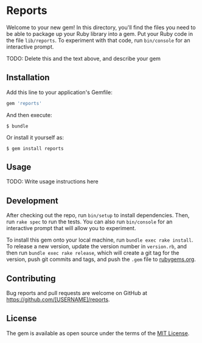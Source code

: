 # Reports

Welcome to your new gem! In this directory, you'll find the files you need to be able to package up your Ruby library into a gem. Put your Ruby code in the file `lib/reports`. To experiment with that code, run `bin/console` for an interactive prompt.

TODO: Delete this and the text above, and describe your gem

## Installation

Add this line to your application's Gemfile:

```ruby
gem 'reports'
```

And then execute:

    $ bundle

Or install it yourself as:

    $ gem install reports

## Usage

TODO: Write usage instructions here

## Development

After checking out the repo, run `bin/setup` to install dependencies. Then, run `rake spec` to run the tests. You can also run `bin/console` for an interactive prompt that will allow you to experiment.

To install this gem onto your local machine, run `bundle exec rake install`. To release a new version, update the version number in `version.rb`, and then run `bundle exec rake release`, which will create a git tag for the version, push git commits and tags, and push the `.gem` file to [rubygems.org](https://rubygems.org).

## Contributing

Bug reports and pull requests are welcome on GitHub at https://github.com/[USERNAME]/reports.

## License

The gem is available as open source under the terms of the [MIT License](https://opensource.org/licenses/MIT).
